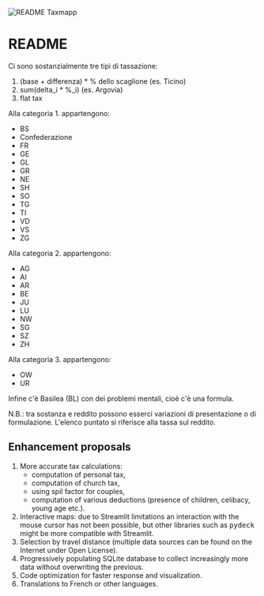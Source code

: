 ![README Taxmapp](elements/taxmapp.png.jpg)
# README
Ci sono sostanzialmente tre tipi di tassazione:
1. (base + differenza) * % dello scaglione (es. Ticino)
2. sum(delta_i * %_i) (es. Argovia)
3. flat tax

Alla categoria 1. appartengono:
- BS
- Confederazione
- FR
- GE
- GL
- GR
- NE
- SH
- SO
- TG
- TI
- VD
- VS
- ZG

Alla categoria 2. appartengono:
- AG
- AI
- AR
- BE
- JU
- LU
- NW
- SG
- SZ
- ZH

Alla categoria 3. appartengono:
- OW
- UR

Infine c'è Basilea (BL) con dei problemi mentali, cioè c'è una formula.

N.B.: tra sostanza e reddito possono esserci variazioni di presentazione
o di formulazione. L'elenco puntato si riferisce alla tassa sul reddito.

## Enhancement proposals
1. More accurate tax calculations:
    - computation of personal tax,
    - computation of church tax,
    - using spil factor for couples,
    - computation of various deductions (presence of children, celibacy, young age etc.).
2. Interactive maps: due to Streamlit limitations an interaction with the mouse cursor has not been possible, but other libraries such as <tt>pydeck</tt> might be more compatible with Streamlit.
3. Selection by travel distance (multiple data sources can be found on the Internet under Open License).
4. Progressively populating SQLite database to collect increasingly more data without overwriting the previous.
5. Code optimization for faster response and visualization.
6. Translations to French or other languages.